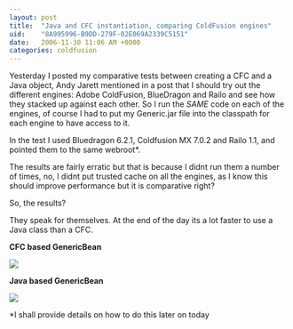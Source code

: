 ```yaml
---
layout: post
title:  "Java and CFC instantiation, comparing ColdFusion engines"
uid:	"8A995996-B9DD-279F-02E069A2339C5151"
date:   2006-11-30 11:06 AM +0000
categories: coldfusion
---
```

Yesterday I posted my comparative tests between creating a CFC and a Java object, Andy Jarett mentioned in a post that I should try out the different engines: Adobe ColdFusion, BlueDragon and Railo and see how they stacked up against each other. So I run the *SAME* code on each of the engines, of course I had to put my Generic.jar file into the classpath for each engine to have access to it.

In the test I used Bluedragon 6.2.1, Coldfusion MX 7.0.2 and Railo 1.1, and pointed them to the same webroot*.

The results are fairly erratic but that is because I didnt run them a number of times, no, I didnt put trusted cache on all the engines, as I know this should improve performance but it is comparative right?

So, the results?

They speak for themselves. At the end of the day its a lot faster to use a Java class than a CFC.

<strong>CFC based GenericBean</strong>

<img src="/speedtest/results/all_cfcgenericbean.png">

<strong>Java based GenericBean</strong>

<img src="/speedtest/results/all_javagenericbean.png">

*I shall provide details on how to do this later on today